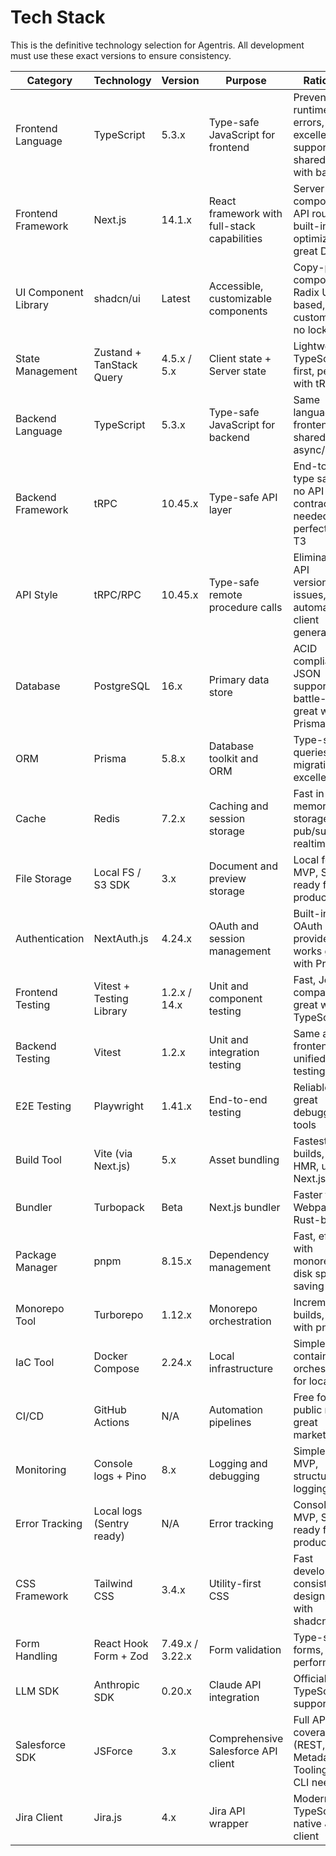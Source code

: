 # Tech Stack

This is the definitive technology selection for Agentris. All development must use these exact versions to ensure consistency.

| Category             | Technology                | Version         | Purpose                                      | Rationale                                                                 |
| -------------------- | ------------------------- | --------------- | -------------------------------------------- | ------------------------------------------------------------------------- |
| Frontend Language    | TypeScript                | 5.3.x           | Type-safe JavaScript for frontend            | Prevents runtime errors, excellent IDE support, shared types with backend |
| Frontend Framework   | Next.js                   | 14.1.x          | React framework with full-stack capabilities | Server components, API routes, built-in optimizations, great DX           |
| UI Component Library | shadcn/ui                 | Latest          | Accessible, customizable components          | Copy-paste components, Radix UI based, fully customizable, no lock-in     |
| State Management     | Zustand + TanStack Query  | 4.5.x / 5.x     | Client state + Server state                  | Lightweight, TypeScript-first, perfect with tRPC                          |
| Backend Language     | TypeScript                | 5.3.x           | Type-safe JavaScript for backend             | Same language as frontend, shared types, async/await                      |
| Backend Framework    | tRPC                      | 10.45.x         | Type-safe API layer                          | End-to-end type safety, no API contracts needed, perfect with T3          |
| API Style            | tRPC/RPC                  | 10.45.x         | Type-safe remote procedure calls             | Eliminates API versioning issues, automatic client generation             |
| Database             | PostgreSQL                | 16.x            | Primary data store                           | ACID compliance, JSON support, battle-tested, great with Prisma           |
| ORM                  | Prisma                    | 5.8.x           | Database toolkit and ORM                     | Type-safe queries, migrations, excellent DX                               |
| Cache                | Redis                     | 7.2.x           | Caching and session storage                  | Fast in-memory storage, pub/sub for realtime                              |
| File Storage         | Local FS / S3 SDK         | 3.x             | Document and preview storage                 | Local for MVP, S3-ready for production                                    |
| Authentication       | NextAuth.js               | 4.24.x          | OAuth and session management                 | Built-in OAuth providers, works great with Prisma                         |
| Frontend Testing     | Vitest + Testing Library  | 1.2.x / 14.x    | Unit and component testing                   | Fast, Jest-compatible, great with TypeScript                              |
| Backend Testing      | Vitest                    | 1.2.x           | Unit and integration testing                 | Same as frontend, unified testing                                         |
| E2E Testing          | Playwright                | 1.41.x          | End-to-end testing                           | Reliable, fast, great debugging tools                                     |
| Build Tool           | Vite (via Next.js)        | 5.x             | Asset bundling                               | Fastest builds, great HMR, used by Next.js                                |
| Bundler              | Turbopack                 | Beta            | Next.js bundler                              | Faster than Webpack, Rust-based                                           |
| Package Manager      | pnpm                      | 8.15.x          | Dependency management                        | Fast, efficient with monorepos, disk space saving                         |
| Monorepo Tool        | Turborepo                 | 1.12.x          | Monorepo orchestration                       | Incremental builds, great with pnpm                                       |
| IaC Tool             | Docker Compose            | 2.24.x          | Local infrastructure                         | Simple container orchestration for local dev                              |
| CI/CD                | GitHub Actions            | N/A             | Automation pipelines                         | Free for public repos, great marketplace                                  |
| Monitoring           | Console logs + Pino       | 8.x             | Logging and debugging                        | Simple for MVP, structured logging ready                                  |
| Error Tracking       | Local logs (Sentry ready) | N/A             | Error tracking                               | Console for MVP, Sentry-ready for production                              |
| CSS Framework        | Tailwind CSS              | 3.4.x           | Utility-first CSS                            | Fast development, consistent design, pairs with shadcn/ui                 |
| Form Handling        | React Hook Form + Zod     | 7.49.x / 3.22.x | Form validation                              | Type-safe forms, great performance                                        |
| LLM SDK              | Anthropic SDK             | 0.20.x          | Claude API integration                       | Official SDK, TypeScript support                                          |
| Salesforce SDK       | JSForce                   | 3.x             | Comprehensive Salesforce API client         | Full API coverage (REST, SOAP, Metadata, Tooling), no CLI needed          |
| Jira Client          | Jira.js                   | 4.x             | Jira API wrapper                             | Modern, TypeScript-native Jira client                                     |
